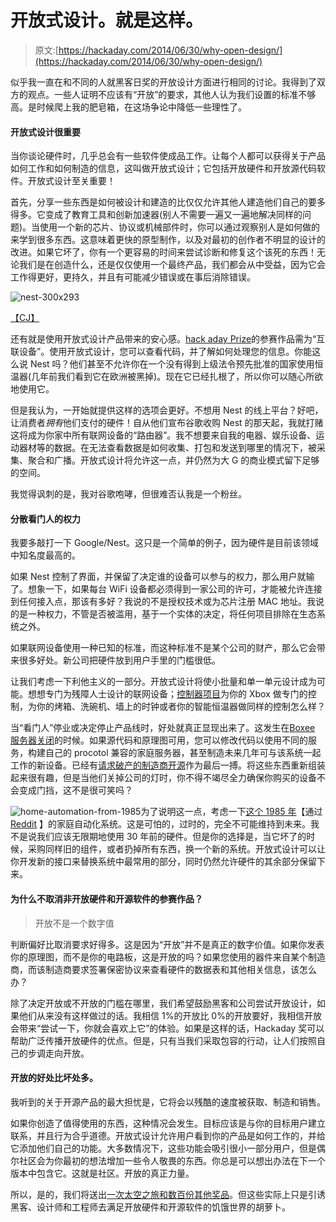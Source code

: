 # 开放式设计。就是这样。

> 原文:[https://hackaday.com/2014/06/30/why-open-design/](https://hackaday.com/2014/06/30/why-open-design/)

似乎我一直在和不同的人就黑客日奖的开放设计方面进行相同的讨论。我得到了双方的观点。一些人证明不应该有“开放”的要求，其他人认为我们设置的标准不够高。是时候爬上我的肥皂箱，在这场争论中降低一些理性了。

#### 开放式设计很重要

当你谈论硬件时，几乎总会有一些软件使成品工作。让每个人都可以获得关于产品如何工作和如何制造的信息，这叫做开放式设计；它包括开放硬件和开放源代码软件。开放式设计至关重要！

首先，分享一些东西是如何被设计和建造的比仅仅允许其他人建造他们自己的要多得多。它变成了教育工具和创新加速器(别人不需要一遍又一遍地解决同样的问题)。当使用一个新的芯片、协议或机械部件时，你可以通过观察别人是如何做的来学到很多东西。这意味着更快的原型制作，以及对最初的创作者不明显的设计的改进。如果它坏了，你有一个更容易的时间来尝试诊断和修复这个该死的东西！无论我们是在创造什么，还是仅仅使用一个最终产品，我们都会从中受益，因为它会工作得更好，更持久，并且有可能减少错误或在事后消除错误。

![nest-300x293](../Images/b3727d3070c606197fe564cc36535d22.png)

[【CJ】](https://hackaday.com/2014/06/24/rooting-the-nest-thermostat/)

还有就是使用开放式设计产品带来的安心感。[hack aday Prize](http://hackaday.io/submissions/prize/list)的参赛作品需为“互联设备”。使用开放式设计，您可以查看代码，并了解如何处理您的信息。你能这么说 Nest 吗？他们甚至不允许你在一个没有得到上级法令预先批准的国家使用恒温器(几年前我们看到它在欧洲被黑掉)。现在它已经扎根了，所以你可以随心所欲地使用它。

但是我认为，一开始就提供这样的选项会更好。不想用 Nest 的线上平台？好吧，让消费者*拥有*他们支付的硬件！自从他们宣布谷歌收购 Nest 的那天起，我就打赌这将成为你家中所有联网设备的“路由器”。我不想要来自我的电器、娱乐设备、运动器材等的数据。在无法查看数据是如何收集、打包和发送到哪里的情况下，被采集、聚合和广播。开放式设计将允许这一点，并仍然为大 G 的商业模式留下足够的空间。

我觉得讽刺的是，我对谷歌咆哮，但很难否认我是一个粉丝。

#### 分散看门人的权力

我要多敲打一下 Google/Nest。这只是一个简单的例子，因为硬件是目前该领域中知名度最高的。

如果 Nest 控制了界面，并保留了决定谁的设备可以参与的权力，那么用户就输了。想象一下，如果每台 WiFi 设备都必须得到一家公司的许可，才能被允许连接到任何接入点，那该有多好？我说的不是授权技术或为芯片注册 MAC 地址。我说的是一种权力，不管是否被滥用，基于一个实体的决定，将任何项目排除在生态系统之外。

如果联网设备使用一种已知的标准，而这种标准不是某个公司的财产，那么它会带来很多好处。新公司把硬件放到用户手里的门槛很低。

让我们考虑一下利他主义的一部分。开放式设计将使小批量和单一单元设计成为可能。想想专门为残障人士设计的联网设备；[控制器项目](http://thecontrollerproject.com/)为你的 Xbox 做专门的控制，为你的烤箱、洗碗机、墙上的时钟或者你的智能恒温器做同样的控制怎么样？

当“看门人”停业或决定停止产品线时，好处就真正显现出来了。这发生在[Boxee 服务器关闭](https://hackaday.com/2013/08/20/getting-boxeebox-root-and-making-it-useful-again/)的时候。如果源代码和原理图可用，您可以修改代码以使用不同的服务，构建自己的 procotol 兼容的家庭服务器，甚至制造未来几年可与该系统一起工作的新设备。已经有[请求破产的制造商开源](https://hackaday.com/2011/04/29/phillip-torrone-pleads-for-companies-to-open-source-discontinued-projects/)作为最后一搏。将这些东西重新组装起来很有趣，但是当他们关掉公司的灯时，你不得不竭尽全力确保你购买的设备不会变成门挡，这不是很可笑吗？

![home-automation-from-1985](../Images/7c1bf5a8c594fdd22fc8409ac3625e87.png)为了说明这一点，考虑一下[这个 1985 年](http://imgur.com/a/Jb6jW)【通过 [Reddit](http://www.reddit.com/r/Cyberpunk/comments/26u3lq/1985_home_automation_system/) 】的家庭自动化系统。这是可怕的，过时的，完全不可能维持到未来。我不是说我们应该无限期地使用 30 年前的硬件。但是你的选择是，当它坏了的时候，采购同样旧的组件，或者扔掉所有东西，换一个新的系统。开放式设计可以让你开发新的接口来替换系统中最常用的部分，同时仍然允许硬件的其余部分保留下来。

#### 为什么不取消非开放硬件和开源软件的参赛作品？

> 开放不是一个数字值

判断偏好比取消要求好得多。这是因为“开放”并不是真正的数字价值。如果你发表你的原理图，而不是你的电路板，这是开放的吗？如果您使用的器件来自某个制造商，而该制造商要求签署保密协议来查看硬件的数据表和其他相关信息，该怎么办？

除了决定开放或不开放的门槛在哪里，我们希望鼓励黑客和公司尝试开放设计，如果他们从来没有这样做过的话。我相信 1%的开放比 0%的开放要好，我相信开放会带来“尝试一下，你就会喜欢上它”的体验。如果是这样的话，Hackaday 奖可以帮助广泛传播开放硬件的优点。但是，只有当我们采取包容的行动，让人们按照自己的步调走向开放。

#### 开放的好处比坏处多。

我听到的关于开源产品的最大担忧是，它将会以残酷的速度被获取、制造和销售。

如果你创造了值得使用的东西，这种情况会发生。目标应该是与你的目标用户建立联系，并且行为合乎道德。开放式设计允许用户看到你的产品是如何工作的，并给它添加他们自己的功能。大多数情况下，这些功能会吸引很小一部分用户，但是偶尔社区会为你最初的想法增加一些令人敬畏的东西。你总是可以想出办法在下一个版本中包含它。这就是社区。开放的真正力量。

所以，是的，我们将送出[一次太空之旅和数百份其他奖品](http://hackaday.io/prize/rewards)。但这些实际上只是引诱黑客、设计师和工程师去满足开放硬件和开源软件的饥饿世界的胡萝卜。